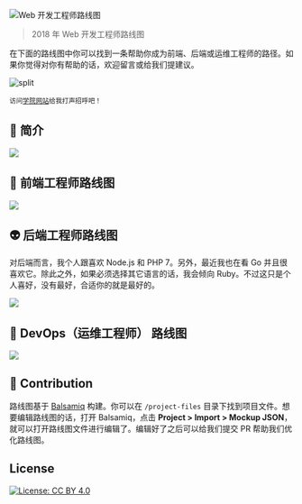 ![Web 开发工程师路线图](https://i.imgur.com/oxsayps.png)

> 2018 年 Web 开发工程师路线图

在下面的路线图中你可以找到一条帮助你成为前端、后端或运维工程师的路径。如果你觉得对你有帮助的话，欢迎留言或给我们提建议。

![split](https://i.imgur.com/QgVXt8U.png)

<sub>访问[学院网站](http://laravelacademy.org)给我打声招呼吧！</sub>


## 🚀 简介

![](https://i.imgur.com/OZUOUtI.png)

## 🎨 前端工程师路线图

![](https://i.imgur.com/WrfLESm.png)

## 👽 后端工程师路线图

对后端而言，我个人跟喜欢 Node.js 和 PHP 7。另外，最近我也在看 Go 并且很喜欢它。除此之外，如果必须选择其它语言的话，我会倾向 Ruby。不过这只是个人喜好，没有最好，合适你的就是最好的。

![](https://i.imgur.com/Ihg4YAb.png)

## 👷 DevOps（运维工程师） 路线图

![](https://i.imgur.com/pyg9mH1.png)

## 👬 Contribution

路线图基于 [Balsamiq](https://balsamiq.com/products/mockups/) 构建。你可以在 `/project-files` 目录下找到项目文件。想要编辑路线图的话，打开 Balsamiq，点击 **Project > Import > Mockup JSON**，就可以打开路线图文件进行编辑了。编辑好了之后可以给我们提交 PR 帮助我们优化路线图。		

## License


[![License: CC BY 4.0](https://img.shields.io/badge/License-CC0%201.0-brightgreen.svg?style=flat-square)](https://creativecommons.org/licenses/by/4.0/)


